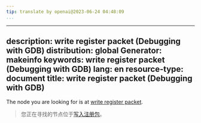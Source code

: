 ```yaml
---
tip: translate by openai@2023-06-24 04:48:09
...
```

---
description: write register packet (Debugging with GDB)
distribution: global
Generator: makeinfo
keywords: write register packet (Debugging with GDB)
lang: en
resource-type: document
title: write register packet (Debugging with GDB)
---

The node you are looking for is at [write register packet](Packets.html#write-register-packet).

> 您正在寻找的节点位于[写入注册包](Packets.html#write-register-packet)。

